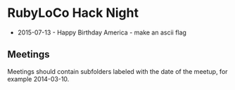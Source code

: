 # RubyLoCo Hack Night

* 2015-07-13 - Happy Birthday America - make an ascii flag

## Meetings
Meetings should contain subfolders labeled with the date of the meetup, for example 2014-03-10.
